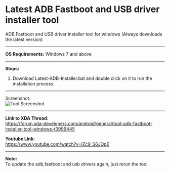 # Latest ADB Fastboot and USB driver installer tool
ADB Fastboot and USB driver installer tool for windows (Always downloads the latest version)

------------


**OS Requirements:**
Windows 7 and above

------------


**Steps:**
1. Download Latest-ADB-Installer.bat and double click on it to run the installation process.

------------
Screenshot:<br />
![Tool Screenshot](https://github.com/fawazahmed0/Latest-adb-fastboot-installer-for-windows/raw/master/Tool%20Screenshot.jpg)

------------



**Link to XDA Thread**:<br />
https://forum.xda-developers.com/android/general/tool-adb-fastboot-installer-tool-windows-t3999445



**Youtube Link:**<br />
https://www.youtube.com/watch?v=IZc9_S6JQpE

------------



**Note:**<br />To update the adb,fastboot and usb drivers again, just rerun the tool.

